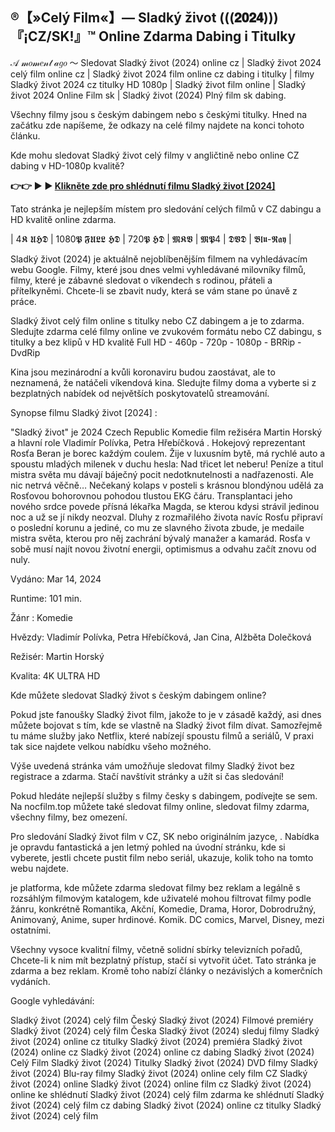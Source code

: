 ## ®【»Celý Film«】— Sladký život (((𝟐𝟎𝟐𝟒)))『¡CZ/SK!』™ Online Zdarma Dabing i Titulky

𝒜 𝓂𝑜𝓂𝑒𝓃𝓉 𝒶𝑔𝑜 ～ Sledovat Sladký život (2024) online cz | Sladký život 2024 celý film online cz | Sladký život 2024 film online cz dabing i titulky | filmy Sladký život 2024 cz titulky HD 1080p | Sladký život film online | Sladký život 2024 Online Film sk | Sladký život (2024) Plný film sk dabing.

Všechny filmy jsou s českým dabingem nebo s českými titulky. Hned na začátku zde napíšeme, že odkazy na celé filmy najdete na konci tohoto článku.

Kde mohu sledovat Sladký život celý filmy v angličtině nebo online CZ dabing v HD-1080p kvalitě?

**👉👉 ► ► [Klikněte zde pro shlédnutí filmu Sladký život \[2024\]](https://nocfilm.top/cs/1237730/sladk-yacute-382-ivot.html)**

Tato stránka je nejlepším místem pro sledování celých filmů v CZ dabingu a HD kvalitě online zdarma.

| 4𝕶 𝖀𝕳𝕯 | 1080𝕻 𝕱𝖀𝕷𝕷 𝕳𝕯 | 720𝕻 𝕳𝕯 | 𝕸𝕶𝖁 | 𝕸𝕻4 | 𝕯𝖁𝕯 | 𝕭𝖑𝖚-𝕽𝖆𝖞 |

Sladký život (2024) je aktuálně nejoblíbenějším filmem na vyhledávacím webu Google. Filmy, které jsou dnes velmi vyhledávané milovníky filmů, filmy, které je zábavné sledovat o víkendech s rodinou, přáteli a přítelkyněmi. Chcete-li se zbavit nudy, která se vám stane po únavě z práce.

Sladký život celý film online s titulky nebo CZ dabingem a je to zdarma. Sledujte zdarma celé filmy online ve zvukovém formátu nebo CZ dabingu, s titulky a bez klipů v HD kvalitě Full HD - 460p - 720p - 1080p - BRRip - DvdRip

Kina jsou mezinárodní a kvůli koronaviru budou zaostávat, ale to neznamená, že natáčeli víkendová kina. Sledujte filmy doma a vyberte si z bezplatných nabídek od největších poskytovatelů streamování.

Synopse filmu Sladký život [2024] :

"Sladký život"  je 2024 Czech Republic Komedie film režiséra Martin Horský a hlavní role Vladimír Polívka, Petra Hřebíčková . Hokejový reprezentant Rosťa Beran je borec každým coulem. Žije v luxusním bytě, má rychlé auto a spoustu mladých milenek v duchu hesla: Nad třicet let neberu! Peníze a titul mistra světa mu dávají báječný pocit nedotknutelnosti a nadřazenosti. Ale nic netrvá věčně… Nečekaný kolaps v posteli s krásnou blondýnou udělá za Rosťovou bohorovnou pohodou tlustou EKG čáru. Transplantaci jeho nového srdce povede přísná lékařka Magda, se kterou kdysi strávil jedinou noc a už se jí nikdy neozval. Dluhy z rozmařilého života navíc Rosťu připraví o poslední korunu a jediné, co mu ze slavného života zbude, je medaile mistra světa, kterou pro něj zachrání bývalý manažer a kamarád. Rosťa v sobě musí najít novou životní energii, optimismus a odvahu začít znovu od nuly.

Vydáno: Mar 14, 2024

Runtime: 101 min.

Žánr : Komedie

Hvězdy: Vladimír Polívka, Petra Hřebíčková, Jan Cina, Alžběta Dolečková

Režisér: Martin Horský

Kvalita: 4K ULTRA HD

Kde můžete sledovat Sladký život s českým dabingem online?

Pokud jste fanoušky Sladký život film, jakože to je v zásadě každý, asi dnes můžete bojovat s tím, kde se vlastně na Sladký život film dívat. Samozřejmě tu máme služby jako Netflix, které nabízejí spoustu filmů a seriálů, V praxi tak sice najdete velkou nabídku všeho možného.

Výše uvedená stránka vám umožňuje sledovat filmy Sladký život bez registrace a zdarma. Stačí navštívit stránky a užít si čas sledování!

Pokud hledáte nejlepší služby s filmy česky s dabingem, podívejte se sem. Na nocfilm.top můžete také sledovat filmy online, sledovat filmy zdarma, všechny filmy, bez omezení.

Pro sledování Sladký život film v CZ, SK nebo originálním jazyce, . Nabídka je opravdu fantastická a jen letmý pohled na úvodní stránku, kde si vyberete, jestli chcete pustit film nebo seriál, ukazuje, kolik toho na tomto webu najdete.

je platforma, kde můžete zdarma sledovat filmy bez reklam a legálně s rozsáhlým filmovým katalogem, kde uživatelé mohou filtrovat filmy podle žánru, konkrétně Romantika, Akční, Komedie, Drama, Horor, Dobrodružný, Animovaný, Anime, super hrdinové. Komik. DC comics, Marvel, Disney, mezi ostatními.

Všechny vysoce kvalitní filmy, včetně solidní sbírky televizních pořadů, Chcete-li k nim mít bezplatný přístup, stačí si vytvořit účet. Tato stránka je zdarma a bez reklam. Kromě toho nabízí články o nezávislých a komerčních vydáních.

Google vyhledávání:

Sladký život (2024) celý film Český
Sladký život (2024) Filmové premiéry
Sladký život (2024) celý film Česka
Sladký život (2024) sleduj filmy
Sladký život (2024) online cz titulky
Sladký život (2024) premiéra
Sladký život (2024) online cz
Sladký život (2024) online cz dabing
Sladký život (2024) Celý Film
Sladký život (2024) Titulky
Sladký život (2024) DVD filmy
Sladký život (2024) Blu-ray filmy
Sladký život (2024) online cely film CZ
Sladký život (2024) online
Sladký život (2024) online film cz
Sladký život (2024) online ke shlédnutí
Sladký život (2024) celý film zdarma ke shlédnutí
Sladký život (2024) celý film cz dabing
Sladký život (2024) online cz titulky
Sladký život (2024) celý film
